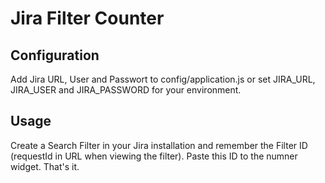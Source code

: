 # Jira Filter Counter

## Configuration

Add Jira URL, User and Passwort to config/application.js or set JIRA_URL, JIRA_USER and JIRA_PASSWORD for your environment.

## Usage

Create a Search Filter in your Jira installation and remember the Filter ID (requestId in URL when viewing the filter). Paste this ID to the numner widget. That's it.


